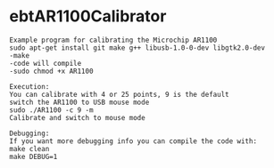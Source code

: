 # ebtAR1100Calibrator
    Example program for calibrating the Microchip AR1100 
    sudo apt-get install git make g++ libusb-1.0-0-dev libgtk2.0-dev
    -make 
    -code will compile
    -sudo chmod +x AR1100
    
    Execution:
    You can calibrate with 4 or 25 points, 9 is the default
    switch the AR1100 to USB mouse mode
    sudo ./AR1100 -c 9 -m
    Calibrate and switch to mouse mode
    
    Debugging:
    If you want more debugging info you can compile the code with:
    make clean
    make DEBUG=1
